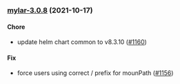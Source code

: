 
<a name="mylar-3.0.8"></a>
### [mylar-3.0.8](https://github.com/truecharts/apps/compare/mylar-3.0.7...mylar-3.0.8) (2021-10-17)

#### Chore

* update helm chart common to v8.3.10 ([#1160](https://github.com/truecharts/apps/issues/1160))

#### Fix

* force users using correct / prefix for mounPath ([#1156](https://github.com/truecharts/apps/issues/1156))
